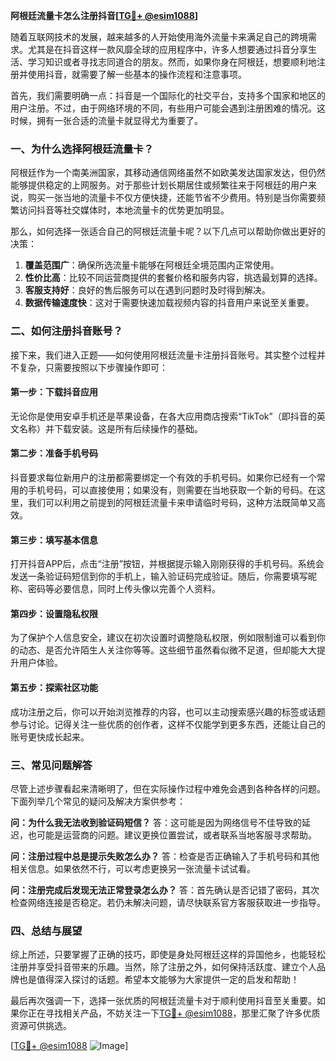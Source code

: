 **阿根廷流量卡怎么注册抖音[[TG💪+ @esim1088](https://t.me/s/esim1088)]**

随着互联网技术的发展，越来越多的人开始使用海外流量卡来满足自己的跨境需求。尤其是在抖音这样一款风靡全球的应用程序中，许多人想要通过抖音分享生活、学习知识或者寻找志同道合的朋友。然而，如果你身在阿根廷，想要顺利地注册并使用抖音，就需要了解一些基本的操作流程和注意事项。

首先，我们需要明确一点：抖音是一个国际化的社交平台，支持多个国家和地区的用户注册。不过，由于网络环境的不同，有些用户可能会遇到注册困难的情况。这时候，拥有一张合适的流量卡就显得尤为重要了。

### 一、为什么选择阿根廷流量卡？

阿根廷作为一个南美洲国家，其移动通信网络虽然不如欧美发达国家发达，但仍然能够提供稳定的上网服务。对于那些计划长期居住或频繁往来于阿根廷的用户来说，购买一张当地的流量卡不仅方便快捷，还能节省不少费用。特别是当你需要频繁访问抖音等社交媒体时，本地流量卡的优势更加明显。

那么，如何选择一张适合自己的阿根廷流量卡呢？以下几点可以帮助你做出更好的决策：

1. **覆盖范围广**：确保所选流量卡能够在阿根廷全境范围内正常使用。
2. **性价比高**：比较不同运营商提供的套餐价格和服务内容，挑选最划算的选择。
3. **客服支持好**：良好的售后服务可以在遇到问题时及时得到解决。
4. **数据传输速度快**：这对于需要快速加载视频内容的抖音用户来说至关重要。

### 二、如何注册抖音账号？

接下来，我们进入正题——如何使用阿根廷流量卡注册抖音账号。其实整个过程并不复杂，只需要按照以下步骤操作即可：

#### 第一步：下载抖音应用

无论你是使用安卓手机还是苹果设备，在各大应用商店搜索“TikTok”（即抖音的英文名称）并下载安装。这是所有后续操作的基础。

#### 第二步：准备手机号码

抖音要求每位新用户的注册都需要绑定一个有效的手机号码。如果你已经有一个常用的手机号码，可以直接使用；如果没有，则需要在当地获取一个新的号码。在这里，我们可以利用之前提到的阿根廷流量卡来申请临时号码，这种方法既简单又高效。

#### 第三步：填写基本信息

打开抖音APP后，点击“注册”按钮，并根据提示输入刚刚获得的手机号码。系统会发送一条验证码短信到你的手机上，输入验证码完成验证。随后，你需要填写昵称、密码等必要信息，同时上传头像以完善个人资料。

#### 第四步：设置隐私权限

为了保护个人信息安全，建议在初次设置时调整隐私权限，例如限制谁可以看到你的动态、是否允许陌生人关注你等等。这些细节虽然看似微不足道，但却能大大提升用户体验。

#### 第五步：探索社区功能

成功注册之后，你可以开始浏览推荐的内容，也可以主动搜索感兴趣的标签或话题参与讨论。记得关注一些优质的创作者，这样不仅能学到更多东西，还能让自己的账号更快成长起来。

### 三、常见问题解答

尽管上述步骤看起来清晰明了，但在实际操作过程中难免会遇到各种各样的问题。下面列举几个常见的疑问及解决方案供参考：

**问：为什么我无法收到验证码短信？**
答：这可能是因为网络信号不佳导致的延迟，也可能是运营商的问题。建议更换位置尝试，或者联系当地客服寻求帮助。

**问：注册过程中总是提示失败怎么办？**
答：检查是否正确输入了手机号码和其他相关信息。如果依然不行，可以考虑更换另一张流量卡试试看。

**问：注册完成后发现无法正常登录怎么办？**
答：首先确认是否记错了密码，其次检查网络连接是否稳定。若仍未解决问题，请尽快联系官方客服获取进一步指导。

### 四、总结与展望

综上所述，只要掌握了正确的技巧，即使是身处阿根廷这样的异国他乡，也能轻松注册并享受抖音带来的乐趣。当然，除了注册之外，如何保持活跃度、建立个人品牌也是值得深入探讨的话题。希望本文能够为大家提供一定的启发和帮助！

最后再次强调一下，选择一张优质的阿根廷流量卡对于顺利使用抖音至关重要。如果你正在寻找相关产品，不妨关注一下[TG💪+ @esim1088](https://t.me/s/esim1088)，那里汇聚了许多优质资源可供挑选。

[[TG💪+ @esim1088](https://t.me/s/esim1088) ![Image](https://i.postimg.cc/4NQfJmqS/Snipaste-2025-05-13-00-14-12.png)]